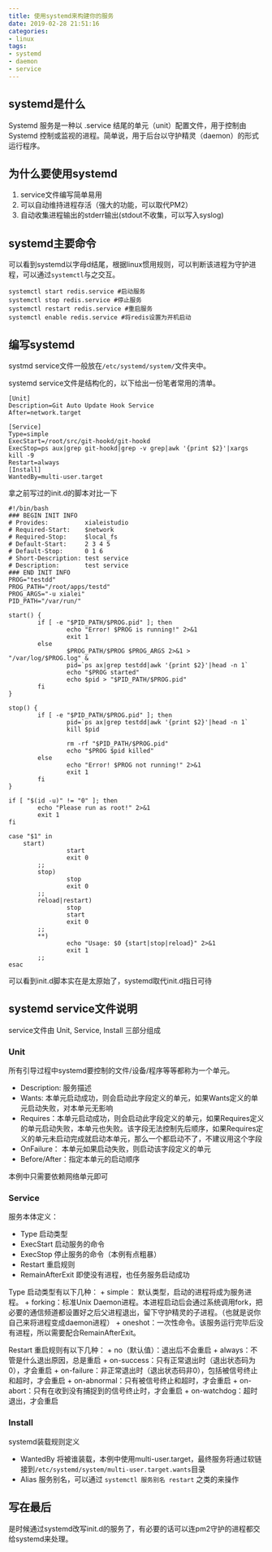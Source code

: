 ```yaml
---
title: 使用systemd来构建你的服务
date: 2019-02-28 21:51:16
categories:
- linux
tags:
- systemd
- daemon
- service
---
```


## systemd是什么

Systemd 服务是一种以 .service 结尾的单元（unit）配置文件，用于控制由Systemd 控制或监视的进程。简单说，用于后台以守护精灵（daemon）的形式运行程序。

## 为什么要使用systemd

1. service文件编写简单易用
2. 可以自动维持进程存活（强大的功能，可以取代PM2）
3. 自动收集进程输出的stderr输出(stdout不收集，可以写入syslog)
   
## systemd主要命令

可以看到systemd以字母d结尾，根据linux惯用规则，可以判断该进程为守护进程，可以通过`systemctl`与之交互。

```
systemctl start redis.service #启动服务
systemctl stop redis.service #停止服务
systemctl restart redis.service #重启服务
systemctl enable redis.service #将redis设置为开机启动
```

## 编写systemd

systmd service文件一般放在`/etc/systemd/system/`文件夹中。

systemd service文件是结构化的，以下给出一份笔者常用的清单。

```
[Unit]
Description=Git Auto Update Hook Service
After=network.target

[Service]
Type=simple
ExecStart=/root/src/git-hookd/git-hookd
ExecStop=ps aux|grep git-hookd|grep -v grep|awk '{print $2}'|xargs kill -9
Restart=always
[Install]
WantedBy=multi-user.target
```

拿之前写过的init.d的脚本对比一下

```
#!/bin/bash
### BEGIN INIT INFO
# Provides:          xialeistudio
# Required-Start:    $network
# Required-Stop:     $local_fs
# Default-Start:     2 3 4 5
# Default-Stop:      0 1 6
# Short-Description: test service
# Description:       test service
### END INIT INFO
PROG="testdd"
PROG_PATH="/root/apps/testd"
PROG_ARGS="-u xialei"
PID_PATH="/var/run/"

start() {
        if [ -e "$PID_PATH/$PROG.pid" ]; then
                echo "Error! $PROG is running!" 2>&1
                exit 1
        else
                $PROG_PATH/$PROG $PROG_ARGS 2>&1 > "/var/log/$PROG.log" &
                pid=`ps ax|grep testdd|awk '{print $2}'|head -n 1`
                echo "$PROG started"
                echo $pid > "$PID_PATH/$PROG.pid"
        fi      
}

stop() {
        if [ -e "$PID_PATH/$PROG.pid" ]; then
                pid=`ps ax|grep testdd|awk '{print $2}'|head -n 1`
                kill $pid
        
                rm -rf "$PID_PATH/$PROG.pid"
                echo "$PROG $pid killed"
        else
                echo "Error! $PROG not running!" 2>&1
                exit 1
        fi
}

if [ "$(id -u)" != "0" ]; then
        echo "Please run as root!" 2>&1
        exit 1
fi

case "$1" in
    start)
                start
                exit 0
        ;;
        stop)
                stop
                exit 0
        ;;
        reload|restart)
                stop
                start
                exit 0
        ;;
        **)
                echo "Usage: $0 {start|stop|reload}" 2>&1
                exit 1
        ;;
esac
```

可以看到init.d脚本实在是太原始了，systemd取代init.d指日可待

## systemd service文件说明

service文件由 Unit, Service, Install 三部分组成

### Unit

所有引导过程中systemd要控制的文件/设备/程序等等都称为一个单元。
+ Description: 服务描述
+ Wants: 本单元启动成功，则会启动此字段定义的单元，如果Wants定义的单元启动失败，对本单元无影响
+ Requires：本单元启动成功，则会启动此字段定义的单元，如果Requires定义的单元启动失败，本单元也失败。该字段无法控制先后顺序，如果Requires定义的单元未启动完成就启动本单元，那么一个都启动不了，不建议用这个字段
+ OnFailure： 本单元如果启动失败，则启动该字段定义的单元
+ Before/After：指定本单元的启动顺序

本例中只需要依赖网络单元即可

### Service

服务本体定义：
+ Type 启动类型
+ ExecStart 启动服务的命令
+ ExecStop 停止服务的命令（本例有点粗暴）
+ Restart 重启规则
+ RemainAfterExit 即使没有进程，也任务服务启动成功

Type 启动类型有以下几种：
    + simple： 默认类型，启动的进程将成为服务进程。
    + forking：标准Unix Daemon进程。本进程启动后会通过系统调用fork，把必要的通信频道都设置好之后父进程退出，留下守护精灵的子进程。（也就是说你自己来将进程变成daemon进程）
    + oneshot：一次性命令。该服务运行完毕后没有进程，所以需要配合RemainAfterExit。

Restart 重启规则有以下几种：
    + no（默认值）：退出后不会重启
    + always：不管是什么退出原因，总是重启
    + on-success：只有正常退出时（退出状态码为0），才会重启
    + on-failure：非正常退出时（退出状态码非0），包括被信号终止和超时，才会重启
    + on-abnormal：只有被信号终止和超时，才会重启
    + on-abort：只有在收到没有捕捉到的信号终止时，才会重启
    + on-watchdog：超时退出，才会重启

### Install

systemd装载规则定义
+ WantedBy 将被谁装载，本例中使用multi-user.target，最终服务将通过软链接到`/etc/systemd/system/multi-user.target.wants`目录
+ Alias 服务别名，可以通过 `systemctl 服务别名 restart` 之类的来操作

## 写在最后

是时候通过systemd改写init.d的服务了，有必要的话可以连pm2守护的进程都交给systemd来处理。